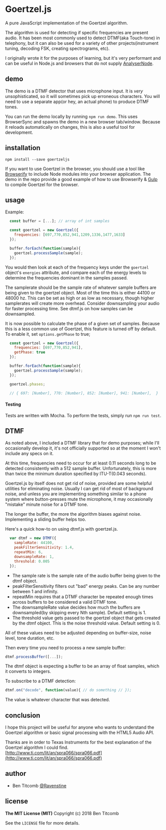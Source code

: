 Goertzel.js
===========
A pure JavaScript implementation of the Goertzel algorithm.

The algorithm is used for detecting if specific frequencies are present audio.  It has been most commonly used to detect DTMF(aka Touch-tone) in telephony, but it can also be used for a variety of other projects(instrument tuning, decoding FSK, creating spectrograms, etc).

I originally wrote it for the purposes of learning, but it's very performant and can be useful in Node.js and browsers that do not supply [AnalyserNode](https://developer.mozilla.org/en-US/docs/Web/API/AnalyserNode).

## demo
The demo is a DTMF detector that uses microphone input.  It is *very* unsophisticated, so it will sometimes pick up erroneous characters.  You will need to use a separate app(or hey, an actual phone) to produce DTMF tones.

You can run the demo locally by running `npm run demo`.  This uses BrowserSync and spawns the demo in a new browser tab/window.  Because it reloads automatically on changes, this is also a useful tool for development.

## installation

`npm install --save goertzeljs`

If you want to use Goertzel in the browser, you should use a tool like [Browserify](https://github.com/substack/node-browserify) to include Node modules into your browser application.  The demo in the repo provide a good example of how to use Browserify & [Gulp](https://github.com/gulpjs/gulp) to compile Goertzel for the browser.


## usage
Example:
```javascript
  const buffer = [...]; // array of int samples

  const goertzel = new Goertzel({
    frequencies: [697,770,852,941,1209,1336,1477,1633]
  });

  buffer.forEach(function(sample){
    goertzel.processSample(sample);
  });
```

You would then look at each of the frequency keys under the `goertzel` object's `energies` attribute, and compare each of the energy levels to determine the frequencies dominant in the samples passed.

The samplerate should be the sample rate of whatever sample buffers are being given to the goertzel object.  Most of the time this is either 44100 or 48000 hz.  This can be set as high or as low as necessary, though higher samplerates will create more overhead.  Consider downsampling your audio for faster processing time.  See dtmf.js on how samples can be downsampled.

It is now possible to calculate the phase of a given set of samples.  Because this is a less common use of Goertzel, this feature is turned off by default.  To enable it, set `options.getPhase` to true;

```javascript
  const goertzel = new Goertzel({
    frequencies: [697,770,852,941],
    getPhase: true
  });

  buffer.forEach(function(sample){
    goertzel.processSample(sample);
  });

  goertzel.phases;

  // { 697: [Number], 770: [Number], 852: [Number], 941: [Number],  }
```

#### Testing
Tests are written with Mocha.  To perform the tests, simply run `npm run test`.


## DTMF
As noted above, I included a DTMF library that for demo purposes; while I'll occasionally develop it, it's not officially supported so at the moment I won't include any specs on it.

At this time, frequencies need to occur for at least 0.11 seconds long to be detected consistently with a 512 sample buffer.  Unfortunately, this is more than twice the minimum duration specified by ITU-T(0.043 seconds).

Goertzel.js by itself does not get rid of noise, provided are some helpful utilities for eliminating noise.  Usually I can get rid of most of background noise, and unless you are implementing something similar to a phone system where button-presses mute the microphone, it may occasionally "mistake" minute noise for a DTMF tone.

The longer the buffer, the more the algorithm biases against noise.  Implementing a sliding buffer helps too.

Here's a quick how-to on using dtmf.js with goertzel.js.

```javascript
  var dtmf = new DTMF({
    sampleRate: 44100,
    peakFilterSensitivity: 1.4,
    repeatMin: 6,
    downsampleRate: 1,
    threshold: 0.005
  });
```

* The sample rate is the sample rate of the audio buffer being given to the dtmf object.
* peakFilterSensitivity filters out "bad" energy peaks.  Can be any number between 1 and infinity.
* repeatMin requires that a DTMF character be repeated enough times across buffers to be considered a valid DTMF tone.
* The downsampleRate value decides how much the buffers are downsampled(by skipping every Nth sample).  Default setting is 1.
* The threshold value gets passed to the goertzel object that gets created by the dtmf object.  This is the noise threshold value.  Default setting is 0.

All of these values need to be adjusted depending on buffer-size, noise level, tone duration, etc.

Then every time you need to process a new sample buffer:
```javascript
dtmf.processBuffer([...]);
```

The dtmf object is expecting a buffer to be an array of float samples, which it converts to integers.

To subscribe to a DTMF detection:
```javascript
dtmf.on("decode", function(value){ // do something // });
```

The value is whatever character that was detected.


## conclusion
I hope this project will be useful for anyone who wants to understand the Goertzel algorithm or basic signal processing with the HTML5 Audio API.

Thanks are in order to Texas Instruments for the best explanation of the Goertzel algorithm I could find.
[http://www.ti.com/lit/an/spra066/spra066.pdf](http://www.ti.com/lit/an/spra066/spra066.pdf)


## author
* Ben Titcomb [@Ravenstine](https://github.com/Ravenstine)

## license
**The MIT License (MIT)**
Copyright (c) 2018 Ben Titcomb

See the `LICENSE` file for more details.
